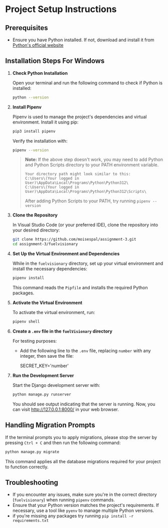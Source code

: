 # Project Setup Instructions

## Prerequisites

- Ensure you have Python installed. If not, download and install it from [Python's official website](https://www.python.org/downloads/)

## Installation Steps For Windows

1. **Check Python Installation**

   Open your terminal and run the following command to check if Python is installed:

   ```bash
   python --version
   ```

2. **Install Pipenv**

   Pipenv is used to manage the project's dependencies and virtual environment. Install it using pip:

   ```bash
   pip3 install pipenv
   ```
   
   Verify the installation with:

   ```bash
   pipenv --version
   ```
   > **Note:** If the above step doesn't work, you may need to add Python and Python Scripts directory to your PATH environment variable.
   >    ```
   >    Your directory path might look similar to this:
   >    C:\Users\(Your logged in User)\AppData\Local\Programs\Python\Python312\
   >    C:\Users\(Your logged in User)\AppData\Local\Programs\Python\Python312\Scripts\
   >    ```
   >  After adding Python Scripts to your PATH, try running ```pipenv --version```
   
3. **Clone the Repository**

   In Visual Studio Code (or your preferred IDE), clone the repository into your desired directory:

   ```bash
   git clone https://github.com/moisespal/assignment-3.git
   cd assignment-3/fuelvisionary
   ```
   
4. **Set Up the Virtual Environment and Dependencies**

   While in the `fuelvisionary` directory, set up your virtual environment and install the necessary dependencies:

   ```bash
   pipenv install
   ```

   This command reads the `Pipfile` and installs the required Python packages.

5. **Activate the Virtual Environment**

   To activate the virtual environment, run:

   ```bash
   pipenv shell
   ```
6. **Create a `.env` file in the `fuelVisionary` directory**

   For testing purposes:
      - Add the following line to the `.env` file, replacing `number` with any integer, then save the file:

        SECRET_KEY='number'
   
7. **Run the Development Server**

   Start the Django development server with:

   ```bash
   python manage.py runserver
   ```

   You should see output indicating that the server is running. Now, you can visit http://127.0.0.1:8000/ in your web browser.
   
## Handling Migration Prompts

If the terminal prompts you to apply migrations, please stop the server by pressing `Ctrl + C` and then run the following command:

```bash
python manage.py migrate
```

This command applies all the database migrations required for your project to function correctly.

## Troubleshooting

- If you encounter any issues, make sure you're in the correct directory (`fuelvisionary`) when running `pipenv` commands.
- Ensure that your Python version matches the project's requirements. If necessary, use a tool like `pyenv` to manage multiple Python versions.
- if you're missing any packages try running ```pip install -r requirements.txt```

